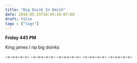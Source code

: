 ```yaml
---
title: "Big Doink In Omish"
date: 2018-05-25T16:45:18-07:00
draft: false
tags : ["logs"]
---
```


**Friday 445 PM**

King james I rip big doinks

 -=-==-=-=- -=-==-=-=- -=-==-=-=- -=-==-=-=- -=-==-=-=-
